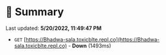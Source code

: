# 📖 Summary
Last updated: **5/20/2022, 11:49:47 PM**

- `GET` [https://Bhadwa-sala.toxicblte.repl.co](https://Bhadwa-sala.toxicblte.repl.co) - **Down** (1493ms)
